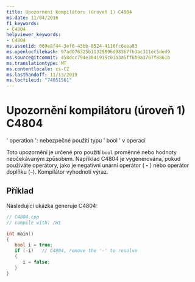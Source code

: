 ```yaml
---
title: Upozornění kompilátoru (úroveň 1) C4804
ms.date: 11/04/2016
f1_keywords:
- C4804
helpviewer_keywords:
- C4804
ms.assetid: 069e8f44-3ef6-43bb-8524-4116fc6eea83
ms.openlocfilehash: 97ad076325b11329896d98367fb3ac311ec5ded9
ms.sourcegitcommit: 458dcc794e3841919c01a3a5ff6b9a3767f8861b
ms.translationtype: MT
ms.contentlocale: cs-CZ
ms.lasthandoff: 11/13/2019
ms.locfileid: "74051561"
---
```

# <a name="compiler-warning-level-1-c4804"></a>Upozornění kompilátoru (úroveň 1) C4804

' operation ': nebezpečné použití typu ' bool ' v operaci

Toto upozornění je určené pro použití `bool` proměnné nebo hodnoty neočekávaným způsobem. Například C4804 je vygenerována, pokud používáte operátory, jako je negativní unární operátor ( **-** ) nebo operátor doplňku (`~`). Kompilátor vyhodnotí výraz.

## <a name="example"></a>Příklad

Následující ukázka generuje C4804:

```cpp
// C4804.cpp
// compile with: /W1

int main()
{
   bool i = true;
   if (-i)   // C4804, remove the '-' to resolve
   {
      i = false;
   }
}
```